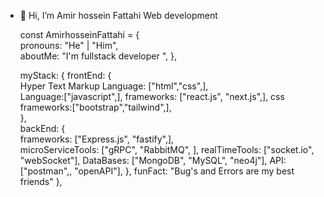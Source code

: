 - 👋 Hi, I’m Amir hossein Fattahi
 Web development 
 
 
       
   const AmirhosseinFattahi = {     
    pronouns: "He" | "Him",     
    aboutMe: "I'm fullstack developer ",
    }, 
    
    myStack: {
    frontEnd: {             
          Hyper Text Markup Language: ["html","css",],  
          Language:["javascript",],
          frameworks: ["react.js", "next.js",],
          css frameworks:["bootstrap","tailwind",],  
        },         
        backEnd: {             
          frameworks: ["Express.js", "fastify",],                   
          microServiceTools: ["gRPC", "RabbitMQ", ],
          realTimeTools: ["socket.io", "webSocket"],
          DataBases: ["MongoDB", "MySQL", "neo4j"],
          API: ["postman",, "openAPI"],
        }, 
           funFact: "Bug's and Errors are my best friends" 
},
